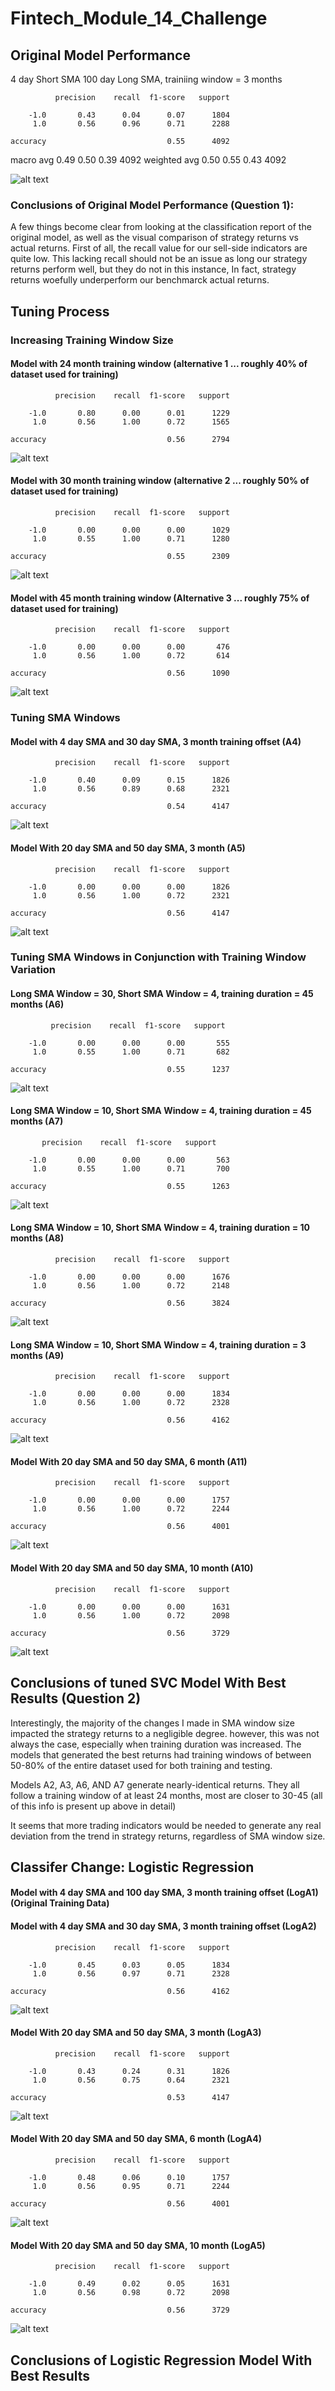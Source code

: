 # Fintech_Module_14_Challenge

## Original Model Performance
4 day Short SMA 100 day Long SMA, trainiing window = 3 months

              precision    recall  f1-score   support

        -1.0       0.43      0.04      0.07      1804
         1.0       0.56      0.96      0.71      2288

    accuracy                           0.55      4092
   macro avg       0.49      0.50      0.39      4092
weighted avg       0.50      0.55      0.43      4092


![alt text](https://github.com/rhurst11/Fintech_Module_14_Challenge/blob/main/Starter_Code/Resources/Mod_14_Original_Mod_Perform.png)



### Conclusions of Original Model Performance (Question 1):

A few things become clear from looking at the classification report of the original model, as well as the visual comparison of strategy returns vs actual returns. First of all, the recall value for our sell-side indicators are quite low. This lacking recall should not be an issue as long our strategy returns perform well, but they do not in this instance, In fact, strategy returns woefully underperform our benchmarck actual returns. 



## Tuning Process

### Increasing Training Window Size 

#### Model with 24 month training window (alternative 1 ... roughly 40% of dataset used for training)


              precision    recall  f1-score   support

        -1.0       0.80      0.00      0.01      1229
         1.0       0.56      1.00      0.72      1565

    accuracy                           0.56      2794


![alt text](https://github.com/rhurst11/Fintech_Module_14_Challenge/blob/main/Starter_Code/Resources/Mod_14_A1_perform.png)


#### Model with 30 month training window (alternative 2 ... roughly 50% of dataset used for training)

              precision    recall  f1-score   support

        -1.0       0.00      0.00      0.00      1029
         1.0       0.55      1.00      0.71      1280

    accuracy                           0.55      2309


![alt text](https://github.com/rhurst11/Fintech_Module_14_Challenge/blob/main/Starter_Code/Resources/Mod_14_A2_perform.png)


#### Model with 45 month training window (Alternative 3 ... roughly 75% of dataset used for training)

              precision    recall  f1-score   support

        -1.0       0.00      0.00      0.00       476
         1.0       0.56      1.00      0.72       614

    accuracy                           0.56      1090


![alt text](https://github.com/rhurst11/Fintech_Module_14_Challenge/blob/main/Starter_Code/Resources/Mod_14_A3_perform.png)


### Tuning SMA Windows 

#### Model with 4 day SMA and 30 day SMA, 3 month training offset  (A4)

              precision    recall  f1-score   support

        -1.0       0.40      0.09      0.15      1826
         1.0       0.56      0.89      0.68      2321

    accuracy                           0.54      4147


![alt text](https://github.com/rhurst11/Fintech_Module_14_Challenge/blob/main/Starter_Code/Resources/A4.png)



#### Model With 20 day SMA and 50 day SMA, 3 month (A5)

              precision    recall  f1-score   support

        -1.0       0.00      0.00      0.00      1826
         1.0       0.56      1.00      0.72      2321

    accuracy                           0.56      4147


![alt text](https://github.com/rhurst11/Fintech_Module_14_Challenge/blob/main/Starter_Code/Resources/A5_final.png)


### Tuning SMA Windows in Conjunction with Training Window Variation



#### Long SMA Window = 30, Short SMA Window = 4, training duration = 45 months (A6)

             precision    recall  f1-score   support

        -1.0       0.00      0.00      0.00       555
         1.0       0.55      1.00      0.71       682

    accuracy                           0.55      1237


![alt text](https://github.com/rhurst11/Fintech_Module_14_Challenge/blob/main/Starter_Code/Resources/A6.png)


#### Long SMA Window = 10, Short SMA Window = 4, training duration = 45 months (A7)

           precision    recall  f1-score   support

        -1.0       0.00      0.00      0.00       563
         1.0       0.55      1.00      0.71       700

    accuracy                           0.55      1263


![alt text](https://github.com/rhurst11/Fintech_Module_14_Challenge/blob/main/Starter_Code/Resources/A7.png)


#### Long SMA Window = 10, Short SMA Window = 4, training duration = 10 months (A8)

              precision    recall  f1-score   support

        -1.0       0.00      0.00      0.00      1676
         1.0       0.56      1.00      0.72      2148

    accuracy                           0.56      3824


![alt text](https://github.com/rhurst11/Fintech_Module_14_Challenge/blob/main/Starter_Code/Resources/A8.png)


#### Long SMA Window = 10, Short SMA Window = 4, training duration = 3 months (A9)

              precision    recall  f1-score   support

        -1.0       0.00      0.00      0.00      1834
         1.0       0.56      1.00      0.72      2328

    accuracy                           0.56      4162


![alt text](https://github.com/rhurst11/Fintech_Module_14_Challenge/blob/main/Starter_Code/Resources/A9.png)


#### Model With 20 day SMA and 50 day SMA, 6 month (A11)


              precision    recall  f1-score   support

        -1.0       0.00      0.00      0.00      1757
         1.0       0.56      1.00      0.72      2244

    accuracy                           0.56      4001


![alt text](https://github.com/rhurst11/Fintech_Module_14_Challenge/blob/main/Starter_Code/Resources/A11.png)


#### Model With 20 day SMA and 50 day SMA, 10 month (A10)

              precision    recall  f1-score   support

        -1.0       0.00      0.00      0.00      1631
         1.0       0.56      1.00      0.72      2098

    accuracy                           0.56      3729


![alt text](https://github.com/rhurst11/Fintech_Module_14_Challenge/blob/main/Starter_Code/Resources/A10.png)



## Conclusions of tuned SVC Model With Best Results (Question 2)

Interestingly, the majority of the changes I made in SMA window size impacted the strategy returns to a negligible degree. however, this was not always the case, especially when training duration was increased. The models that generated the best returns had training windows of between 50-80% of the entire dataset used for both training and testing. 

Models A2, A3, A6, AND A7 generate nearly-identical returns. They all follow a training window of at least 24 months, most are closer to 30-45 (all of this info is present up above in detail)

It seems that more trading indicators would be needed to generate any real deviation from the trend in strategy returns, regardless of SMA window size.



## Classifer Change: Logistic Regression

#### Model with 4 day SMA and 100 day SMA, 3 month training offset  (LogA1) (Original Training Data)

#### Model with 4 day SMA and 30 day SMA, 3 month training offset  (LogA2)

              precision    recall  f1-score   support

        -1.0       0.45      0.03      0.05      1834
         1.0       0.56      0.97      0.71      2328

    accuracy                           0.56      4162


![alt text](https://github.com/rhurst11/Fintech_Module_14_Challenge/blob/main/Starter_Code/Resources/LogA2.png)


#### Model With 20 day SMA and 50 day SMA, 3 month (LogA3)

              precision    recall  f1-score   support

        -1.0       0.43      0.24      0.31      1826
         1.0       0.56      0.75      0.64      2321

    accuracy                           0.53      4147


![alt text](https://github.com/rhurst11/Fintech_Module_14_Challenge/blob/main/Starter_Code/Resources/LogA3.png)


#### Model With 20 day SMA and 50 day SMA, 6 month (LogA4)

              precision    recall  f1-score   support

        -1.0       0.48      0.06      0.10      1757
         1.0       0.56      0.95      0.71      2244

    accuracy                           0.56      4001


![alt text](https://github.com/rhurst11/Fintech_Module_14_Challenge/blob/main/Starter_Code/Resources/LogaA4.png)


#### Model With 20 day SMA and 50 day SMA, 10 month (LogA5)

              precision    recall  f1-score   support

        -1.0       0.49      0.02      0.05      1631
         1.0       0.56      0.98      0.72      2098

    accuracy                           0.56      3729


![alt text](https://github.com/rhurst11/Fintech_Module_14_Challenge/blob/main/Starter_Code/Resources/LogA5.png)



## Conclusions of Logistic Regression Model With Best Results

